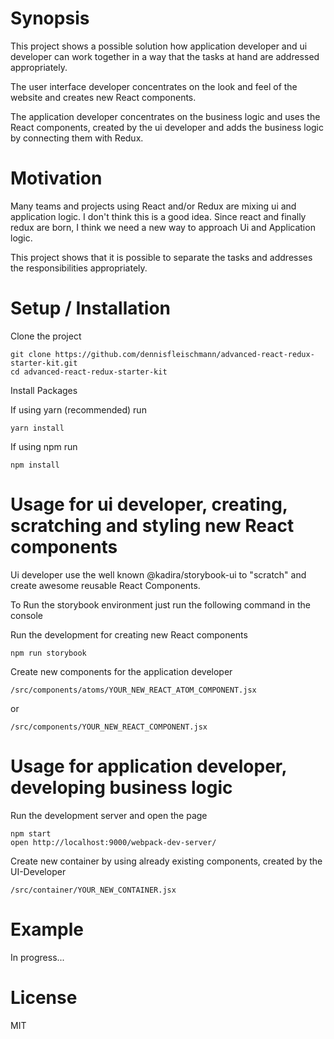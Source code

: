 # Synopsis

This project shows a possible solution how application developer and ui developer can work together in a way that the tasks at hand are addressed appropriately.

<p>The user interface developer concentrates on the look and feel of the website and creates new React components.</p>

<p>The application developer concentrates on the business logic and uses the React components, created by the ui developer and adds the business logic by connecting them with Redux.</p>

# Motivation

<p>Many teams and projects using React and/or Redux are mixing ui and application logic. I don't think this is a good idea. Since react and finally redux are born, I think we need a new way to approach Ui and Application logic.</p>

<p>This project shows that it is possible to separate the tasks and addresses the responsibilities appropriately.</p>

# Setup / Installation

Clone the project

<pre><code>git clone https://github.com/dennisfleischmann/advanced-react-redux-starter-kit.git
cd advanced-react-redux-starter-kit
</code></pre>

Install Packages

If using yarn (recommended) run

<pre><code>yarn install</code></pre>

If using npm run

<pre><code>npm install</code></pre>

# Usage for ui developer, creating, scratching and styling new React components

<p>Ui developer use the well known @kadira/storybook-ui to "scratch" and create awesome reusable React Components.

<p>To Run the storybook environment just run the following command in the console</p>

<p>Run the development for creating new React components</p>

<pre><code>npm run storybook </code></pre>

<p>Create new components for the application developer</p>

<code>/src/components/atoms/YOUR_NEW_REACT_ATOM_COMPONENT.jsx</code>

or

<code>/src/components/YOUR_NEW_REACT_COMPONENT.jsx</code>

# Usage for application developer, developing business logic

<p>Run the development server and open the page</p>

<pre><code>npm start
open http://localhost:9000/webpack-dev-server/
</code></pre>

<p>Create new container by using already existing components, created by the UI-Developer</p>

<code>/src/container/YOUR_NEW_CONTAINER.jsx</code>

# Example

In progress...

# License

MIT
